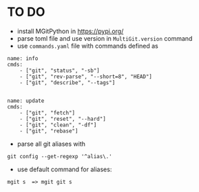 # TO DO

* install MGitPython in https://pypi.org/
* parse toml file and use version in `MultiGit.version` command
* use `commands.yaml` file with commands defined as

```
name: info
cmds:
    - ["git", "status", "-sb"]
    - ["git", "rev-parse", "--short=8", "HEAD"]
    - ["git", "describe", "--tags"]


name: update
cmds:
    - ["git", "fetch"]
    - ["git", "reset", "--hard"]
    - ["git", "clean", "-df"]
    - ["git", "rebase"]
```

* parse all git aliases with

```
git config --get-regexp '^alias\.'
```

* use default command for aliases:

```
mgit s  => mgit git s
```
